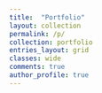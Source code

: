```yaml
---
title:  "Portfolio"
layout: collection
permalink: /p/
collection: portfolio
entries_layout: grid
classes: wide
comments: true
author_profile: true
---
```

